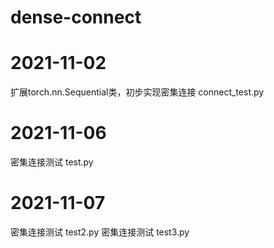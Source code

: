 # dense-connect
# 2021-11-02
扩展torch.nn.Sequential类，初步实现密集连接  connect_test.py

# 2021-11-06
密集连接测试  test.py

# 2021-11-07
密集连接测试 test2.py
密集连接测试 test3.py
